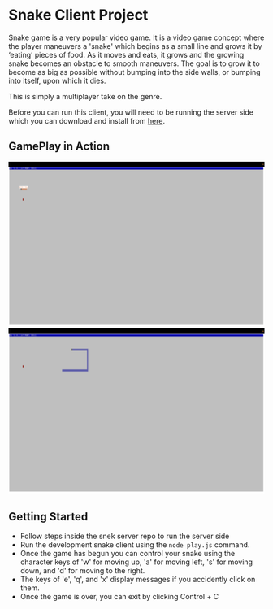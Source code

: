 # Snake Client Project

Snake game is a very popular video game. It is a video game concept where the player maneuvers a 'snake' which begins as a small line and grows it by ‘eating’ pieces of food. As it moves and eats, it grows and the growing snake becomes an obstacle to smooth maneuvers. The goal is to grow it to become as big as possible without bumping into the side walls, or bumping into itself, upon which it dies.

This is simply a multiplayer take on the genre.

Before you can run this client, you will need to be running the server side which you can download and install from [here](https://github.com/lighthouse-labs/snek-multiplayer). 

## GamePlay in Action

!["Here I have a picture of what the beginning of the game looks like"](https://github.com/aidanantony/snake-client/blob/main/Screen%20Shot%202022-04-22%20at%201.33.00%20PM.png)
!["Here is a picture of the snake taken in the midst of a game. "](https://github.com/aidanantony/snake-client/blob/main/Screen%20Shot%202022-04-22%20at%2012.58.04%20PM.png)


## Getting Started

- Follow steps inside the snek server repo to run the server side
- Run the development snake client using the `node play.js` command.
- Once the game has begun you can control your snake using the character keys of 'w' for moving up, 'a' for moving left, 's' for moving down, and 'd' for moving to the right.
- The keys of 'e', 'q', and 'x' display messages if you accidently click on them. 
- Once the game is over, you can exit by clicking Control + C